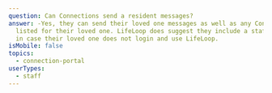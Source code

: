 ```yaml
---
question: Can Connections send a resident messages?
answer: -Yes, they can send their loved one messages as well as any Connections
  listed for their loved one. LifeLoop does suggest they include a staff member
  in case their loved one does not login and use LifeLoop.
isMobile: false
topics:
  - connection-portal
userTypes:
  - staff
---
```

